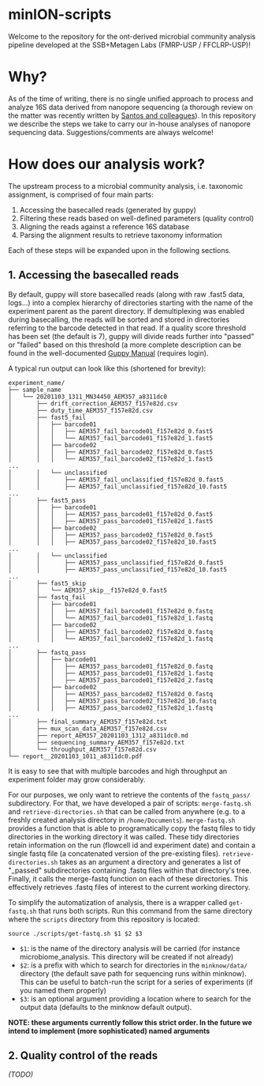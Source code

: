 # minION-scripts
Welcome to the repository for the ont-derived microbial community analysis pipeline developed at the SSB+Metagen Labs (FMRP-USP / FFCLRP-USP)!

# Why?
As of the time of writing, there is no single unified approach to process and analyze 16S data derived from nanopore sequencing (a thorough review on the matter was recently written by [Santos and colleagues](https://www.sciencedirect.com/science/article/pii/S2001037019303745)). In this repository we describe the steps we take to carry our in-house analyses of nanopore sequencing data. Suggestions/comments are always welcome!

# How does our analysis work?
The upstream process to a microbial community analysis, i.e. taxonomic assignment, is comprised of four main parts:
1. Accessing the basecalled reads (generated by guppy)
2. Filtering these reads based on well-defined parameters (quality control)
3. Aligning the reads against a reference 16S database
4. Parsing the alignment results to retrieve taxonomy information  

Each of these steps will be expanded upon in the following sections.  

## 1. Accessing the basecalled reads

By default, guppy will store basecalled reads (along with raw .fast5 data, logs...) into a complex hierarchy of directories starting with the name of the experiment parent as the parent directory. If demultiplexing was enabled during basecalling, the reads will be sorted and stored in directories referring to the barcode detected in that read. If a quality score threshold has been set (the default is 7), guppy will divide reads further into "passed" or "failed" based on this threshold (a more complete description can be found in the well-documented [Guppy Manual](https://community.nanoporetech.com/protocols/Guppy-protocol/v/GPB_2003_v1_revU_14Dec2018) (requires login).

A typical run output can look like this (shortened for brevity):

```
experiment_name/
├── sample_name
│   └── 20201103_1311_MN34450_AEM357_a8311dc0
│       ├── drift_correction_AEM357_f157e82d.csv
│       ├── duty_time_AEM357_f157e82d.csv
│       ├── fast5_fail
│       │   ├── barcode01
│       │   │   ├── AEM357_fail_barcode01_f157e82d_0.fast5
│       │   │   └── AEM357_fail_barcode01_f157e82d_1.fast5
│       │   ├── barcode02
│       │   │   ├── AEM357_fail_barcode02_f157e82d_0.fast5
│       │   │   └── AEM357_fail_barcode02_f157e82d_1.fast5
...
│       │   └── unclassified
│       │       ├── AEM357_fail_unclassified_f157e82d_0.fast5
│       │       ├── AEM357_fail_unclassified_f157e82d_10.fast5
...
│       ├── fast5_pass
│       │   ├── barcode01
│       │   │   ├── AEM357_pass_barcode01_f157e82d_0.fast5
│       │   │   ├── AEM357_pass_barcode01_f157e82d_1.fast5
│       │   ├── barcode02
│       │   │   ├── AEM357_pass_barcode02_f157e82d_0.fast5
│       │   │   ├── AEM357_pass_barcode02_f157e82d_10.fast5
...
│       │   └── unclassified
│       │       ├── AEM357_pass_unclassified_f157e82d_0.fast5
│       │       ├── AEM357_pass_unclassified_f157e82d_10.fast5
...
│       ├── fast5_skip
│       │   └── AEM357_skip__f157e82d_0.fast5
│       ├── fastq_fail
│       │   ├── barcode01
│       │   │   ├── AEM357_fail_barcode01_f157e82d_0.fastq
│       │   │   └── AEM357_fail_barcode01_f157e82d_1.fastq
│       │   ├── barcode02
│       │   │   ├── AEM357_fail_barcode02_f157e82d_0.fastq
│       │   │   └── AEM357_fail_barcode02_f157e82d_1.fastq
...
│       ├── fastq_pass
│       │   ├── barcode01
│       │   │   ├── AEM357_pass_barcode01_f157e82d_0.fastq
│       │   │   ├── AEM357_pass_barcode01_f157e82d_1.fastq
│       │   │   ├── AEM357_pass_barcode01_f157e82d_2.fastq
│       │   ├── barcode02
│       │   │   ├── AEM357_pass_barcode02_f157e82d_0.fastq
│       │   │   ├── AEM357_pass_barcode02_f157e82d_10.fastq
│       │   │   ├── AEM357_pass_barcode02_f157e82d_1.fastq
...
│       ├── final_summary_AEM357_f157e82d.txt
│       ├── mux_scan_data_AEM357_f157e82d.csv
│       ├── report_AEM357_20201103_1312_a8311dc0.md
│       ├── sequencing_summary_AEM357_f157e82d.txt
│       └── throughput_AEM357_f157e82d.csv
└── report__20201103_1011_a8311dc0.pdf
```

It is easy to see that with multiple barcodes and high throughput an experiment folder may grow considerably.

For our purposes, we only want to retrieve the contents of the `fastq_pass/` subdirectory. For that, we have developed a pair of scripts: `merge-fastq.sh` and `retrieve-directories.sh` that can be called from anywhere (e.g. to a freshly created analysis directory in `/home/Documents`). `merge-fastq.sh` provides a function that is able to programatically copy the fastq files to tidy directories in the working directory it was called. These tidy directories retain information on the run (flowcell id and experiment date) and contain a single fastq file (a concatenated version of the pre-existing files). `retrieve-directories.sh` takes as an argument a directory and generates a list of "_passed" subdirectories containing .fastq files within that directory's tree. Finally, it calls the merge-fastq function on each of these directories. This effectively retrieves .fastq files of interest to the current working directory.

To simplify the automatization of analysis, there is a wrapper called `get-fastq.sh` that runs both scripts. Run this command from the same directory where the `scripts` directory from this repository is located:

```
source ./scripts/get-fastq.sh $1 $2 $3
```
- `$1`: is the name of the directory analysis will be carried (for instance microbiome_analysis. This directory will be created if not already)  
- `$2`: is a prefix with which to search for directories in the `minknow/data/` directory (the default save path for sequencing runs within minknow). This can be useful to batch-run the script for a series of experiments (if you named them properly)  
- `$3`: is an optional argument providing a location where to search for the output data (defaults to the minknow default output).
  
__NOTE: these arguments currently follow this strict order. In the future we intend to implement (more sophisticated) named arguments__ 


## 2. Quality control of the reads
_(TODO)_

